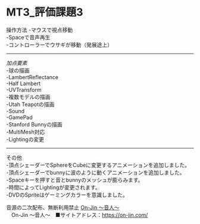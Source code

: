 # MT3_評価課題3


操作方法
-マウスで視点移動  
-Spaceで音声再生  
-コントローラーでウサギが移動（発展途上） 

-----
*加点要素*  
-球の描画  
-LambertReflectance    
-Half Lambert  
-UVTransform  
-複数モデルの描画   
-Utah Teapotの描画   
-Sound  
-GamePad   
-Stanford Bunnyの描画  
-MultiMesh対応  
-Lightingの変更   

-----  
その他   
-頂点シェーダーでSphereをCubeに変更するアニメーションを追加しました。    
-頂点シェーダーでbunnyに波のように動くアニメーションを追加しました。    
-Spaceキーを押すと音とbunnyのメッシュが膨らみます。      
-時間によってLightingが変更されます。  
-DVDのSpriteはゲーミングカラーを意識しました。  


音源の二次配布、無断利用禁止
[On-Jin ～音人～](https://on-jin.com/)  
　On-Jin ～音人～　■サイトアドレス：https://on-jin.com/
